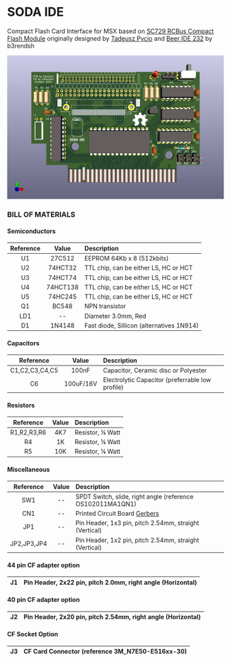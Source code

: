 # SODA IDE
Compact Flash Card Interface for MSX based on [SC729 RCBus Compact Flash Module]( https://smallcomputercentral.com/sc729-rcbus-compact-flash-module/) originally designed by [Tadeusz Pycio](http://www.vtsys.pl/interface-compact-flash/) and [Beer IDE 232](https://github.com/b3rendsh/msxdos2s) by b3rendsh 

![Picture](/doc/Soda_IDE_top.jpg)
### BILL OF MATERIALS

#### Semiconductors

| Reference | Value | Description            |
|:---:|:-------: |:----------------------------------------- |
|  U1 | 27C512   | EEPROM 64Kb x 8 (512kbits)                |
|  U2 | 74HCT32  | TTL chip, can be either LS, HC or HCT     |
|  U3 | 74HCT74  | TTL chip, can be either LS, HC or HCT     |
|  U4 | 74HCT138 | TTL chip, can be either LS, HC or HCT     |
|  U5 | 74HC245  | TTL chip, can be either LS, HC or HCT     |
|  Q1 | BC548    | NPN transistor                            |
| LD1 | --       |     Diameter 3.0mm, Red                   |
|  D1 | 1N4148   | Fast diode, Sillicon (alternatives 1N914) |



#### Capacitors

| Reference | Value | Description            |
|:---:|:-------: |:----------------------------------------- |
|C1,C2,C3,C4,C5| 100nF | Capacitor, Ceramic disc or Polyester |
|C6| 100uF/16V | Electrolytic Capacitor (preferrable low profile) |
		
#### Resistors		
| Reference | Value | Description            |
|:---:|:-------: |:----------------------------------------- |
| R1,R2,R3,R6 | 4K7 | Resistor, ¼ Watt | 
| R4 | 1K | Resistor, ¼ Watt | 
| R5 | 10K | Resistor, ¼ Watt | 
		
#### Miscellaneous		
| Reference | Value | Description            |
|:---:|:-------: |:----------------------------------------- |
|SW1	| -- | SPDT Switch, slide, right angle (reference OS102011MA1QN1) |
|CN1	| -- | Printed Circuit Board [Gerbers](https://github.com/Danjovic/Soda-IDE/tree/main/hardware/Gerber) |
|JP1	| -- | Pin Header, 1x3 pin, pitch 2.54mm, straight (Vertical) |
|JP2,JP3,JP4 | -- | Pin Header, 1x2 pin, pitch 2.54mm, straight (Vertical) |
		
		
#### 44 pin CF adapter option		
| J1	|	Pin Header, 2x22 pin, pitch 2.0mm, right angle (Horizontal) |
|:---:| :----------------------------------------- |
		
#### 40 pin CF adapter option		
|J2	|	Pin Header, 2x20 pin, pitch 2.54mm, right angle (Horizontal)
|:---:| :----------------------------------------- |
		
#### CF Socket Option		
|J3	|	CF Card Connector (reference 3M_N7E50-E516xx-30)
|:---:| :----------------------------------------- |



